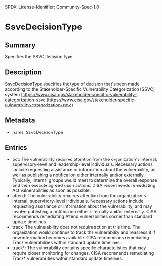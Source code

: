 SPDX-License-Identifier: Community-Spec-1.0

# SsvcDecisionType

## Summary

Specifies the SSVC decision type.

## Description

SsvcDecisionType specifies the type of decision that's been made according to the Stakeholder-Specific Vulnerability Categorization (SSVC)  system [https://www.cisa.gov/stakeholder-specific-vulnerability-categorization-ssvc](https://www.cisa.gov/stakeholder-specific-vulnerability-categorization-ssvc)

## Metadata

- name: SsvcDecisionType

## Entries

- act: The vulnerability requires attention from the organization's internal, supervisory-level and leadership-level individuals. Necessary actions include requesting assistance or information about the vulnerability, as well as publishing a notification either internally and/or externally. Typically, internal groups would meet to determine the overall response and then execute agreed upon actions. CISA recommends remediating Act vulnerabilities as soon as possible. 
- attend: The vulnerability requires attention from the organization's internal, supervisory-level individuals. Necessary actions include requesting assistance or information about the vulnerability, and may involve publishing a notification either internally and/or externally. CISA recommends remediating Attend vulnerabilities sooner than standard update timelines.
- track: The vulnerability does not require action at this time. The organization would continue to track the vulnerability and reassess it if new information becomes available. CISA recommends remediating Track vulnerabilities within standard update timelines. 
- track*: The vulnerability contains specific characteristics that may require closer monitoring for changes. CISA recommends remediating Track* vulnerabilities within standard update timelines. 
